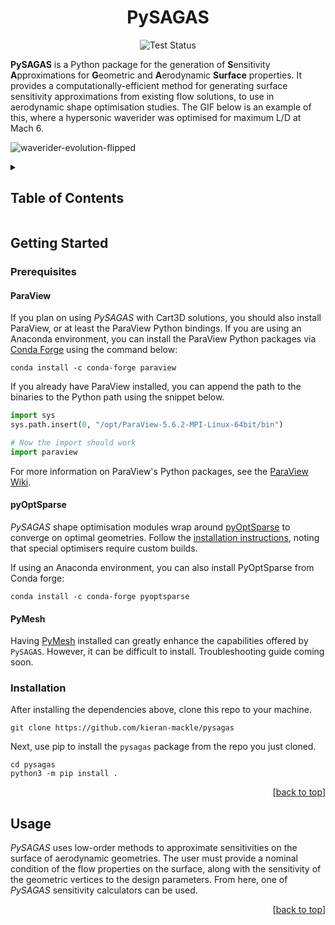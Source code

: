 <a name="readme-top"></a>

<h1 align="center">PySAGAS</h1>

<p align="center">
  <a><img src="https://github.com/0x6080604052/analytics/actions/workflows/tests.yml/badge.svg" alt="Test Status" class="center"></a>
</p>



<!-- start intro -->
**PySAGAS** is a Python package for the generation of **S**ensitivity **A**pproximations
for **G**eometric and **A**erodynamic **Surface** properties. It provides a 
computationally-efficient method for generating surface sensitivity approximations from 
existing flow solutions, to use in aerodynamic shape optimisation studies. The GIF below 
is an example of this, where a hypersonic waverider was optimised for maximum L/D at Mach
6.

<!-- end intro -->



![waverider-evolution-flipped](https://github.com/kieran-mackle/pysagas/assets/60687606/4c78a82c-8f20-4235-baf3-ad57bda4945d)



<!-- TABLE OF CONTENTS -->
<details>
  <summary><h2>Table of Contents</h2></summary>
  <ol>
    <li>
      <a href="#getting-started">Getting Started</a>
      <ul>
        <li><a href="#prerequisites">Prerequisites</a></li>
        <li><a href="#installation">Installation</a></li>
      </ul>
    </li>
    <li><a href="#usage">Usage</a></li>
  </ol>
</details>



## Getting Started
<!-- start getting started -->

### Prerequisites


#### ParaView
If you plan on using *PySAGAS* with Cart3D solutions, you should also install ParaView, or at 
least the ParaView Python bindings. If you are using an Anaconda environment, you can install 
the ParaView Python packages via
[Conda Forge](https://anaconda.org/conda-forge/paraview) using 
the command below:

```
conda install -c conda-forge paraview
```

If you already have ParaView installed, you can append the path to the binaries to the Python 
path using the snippet below.

```python
import sys
sys.path.insert(0, "/opt/ParaView-5.6.2-MPI-Linux-64bit/bin")

# Now the import should work
import paraview
```

For more information on ParaView's Python packages, see the 
[ParaView Wiki](https://www.paraview.org/Wiki/PvPython_and_PvBatch).


#### pyOptSparse

*PySAGAS* shape optimisation modules wrap around 
[pyOptSparse](https://mdolab-pyoptsparse.readthedocs-hosted.com/en/latest/index.html) to converge on optimal geometries. Follow the
[installation instructions](https://mdolab-pyoptsparse.readthedocs-hosted.com/en/latest/install.html), noting that special optimisers require custom builds.

If using an Anaconda environment, you can also install PyOptSparse from Conda forge:

```
conda install -c conda-forge pyoptsparse
```

#### PyMesh

Having [PyMesh](https://github.com/PyMesh/PyMesh) installed can greatly enhance the capabilities
offered by `PySAGAS`. However, it can be difficult to install. Troubleshooting guide coming soon.


### Installation
After installing the dependencies above, clone this repo to your machine.

```
git clone https://github.com/kieran-mackle/pysagas
```

Next, use pip to install the `pysagas` package from the repo you 
just cloned.

```
cd pysagas
python3 -m pip install .
```

<!-- end getting started -->

<p align="right">[<a href="#readme-top">back to top</a>]</p>


## Usage

<!-- start usage -->

*PySAGAS* uses low-order methods to approximate sensitivities on the surface of aerodynamic 
geometries. The user must provide a nominal condition of the flow properties on the surface, along
with the sensitivity of the geometric vertices to the design parameters. From here, one of *PySAGAS* sensitivity calculators can be used.


<!-- end usage -->

<p align="right">[<a href="#readme-top">back to top</a>]</p>
